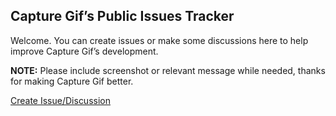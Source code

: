 ## Capture Gif’s Public Issues Tracker

Welcome. You can create issues or make some discussions here to help improve Capture Gif’s development.

**NOTE:** Please include screenshot or relevant message while needed, thanks for making Capture Gif better.

[Create Issue/Discussion](https://github.com/aaron-elkins/capture-gif-issues/issues/new)
